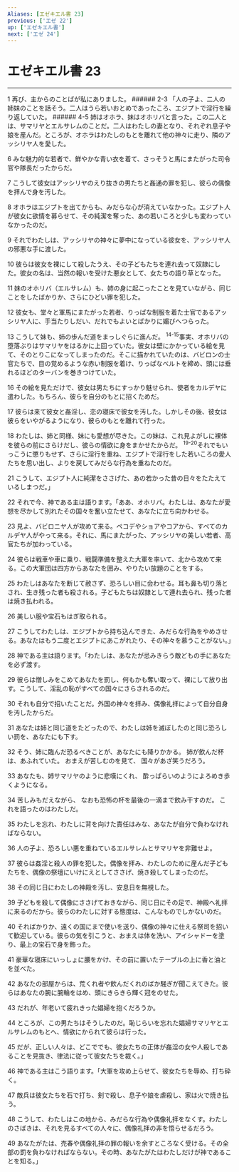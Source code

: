 ```yaml
---
Aliases: [エゼキエル書 23]
previous: ['エゼ 22']
up: ['エゼキエル書']
next: ['エゼ 24']
---
```

# エゼキエル書 23

***




1 
再び、主からのことばが私にありました。 ###### 2-3 「人の子よ、二人の姉妹のことを話そう。二人はうら若いおとめであったころ、エジプトで淫行を繰り返していた。 ###### 4-5 姉はオホラ、妹はオホリバと言った。この二人とは、サマリヤとエルサレムのことだ。二人はわたしの妻となり、それぞれ息子や娘を産んだ。ところが、オホラはわたしのもとを離れて他の神々に走り、隣のアッシリヤ人を愛した。 



6 
みな魅力的な若者で、鮮やかな青い衣を着て、さっそうと馬にまたがった司令官や隊長だったからだ。 



7 
こうして彼女はアッシリヤのえり抜きの男たちと姦通の罪を犯し、彼らの偶像を拝んで身を汚した。 



8 
オホラはエジプトを出てからも、みだらな心が消えていなかった。エジプト人が彼女に欲情を募らせて、その純潔を奪った、あの若いころと少しも変わっていなかったのだ。 



9 
それでわたしは、アッシリヤの神々に夢中になっている彼女を、アッシリヤ人の邪悪な手に渡した。 



10 
彼らは彼女を裸にして殺したうえ、その子どもたちを連れ去って奴隷にした。彼女の名は、当然の報いを受けた悪女として、女たちの語り草となった。 



11 
妹のオホリバ（エルサレム）も、姉の身に起こったことを見ていながら、同じことをしたばかりか、さらにひどい罪を犯した。 



12 
彼女も、堂々と軍馬にまたがった若者、りっぱな制服を着た士官であるアッシリヤ人に、手当たりしだい、だれでもよいとばかりに媚びへつらった。 



13 
こうして妹も、姉の歩んだ道をまっしぐらに進んだ。 <sup class="versenum">14-15</sup>事実、オホリバの堕落ぶりはサマリヤをはるかに上回っていた。彼女は壁にかかっている絵を見て、そのとりこになってしまったのだ。そこに描かれていたのは、バビロンの士官たちで、目の覚めるような赤い制服を着け、りっぱなベルトを締め、頭には垂れるほどのターバンを巻きつけていた。 



16 
その絵を見ただけで、彼女は男たちにすっかり魅せられ、使者をカルデヤに遣わした。もちろん、彼らを自分のもとに招くためだ。 



17 
彼らは来て彼女と姦淫し、恋の寝床で彼女を汚した。しかしその後、彼女は彼らをいやがるようになり、彼らのもとを離れて行った。 



18 
わたしは、姉と同様、妹にも愛想が尽きた。この妹は、これ見よがしに裸体を彼らの前にさらけだし、彼らの情欲に身をまかせたからだ。 <sup class="versenum">19-20</sup>それでもいっこうに懲りもせず、さらに淫行を重ね、エジプトで淫行をした若いころの愛人たちを思い出し、よりを戻してみだらな行為を重ねたのだ。 



21 
こうして、エジプト人に純潔をささげた、あの若かった昔の日々をたたえているしまつだ。」 



22 
それで今、神である主は語ります。「ああ、オホリバ。わたしは、あなたが愛想を尽かして別れたその国々を奮い立たせて、あなたに立ち向かわせる。 



23 
見よ、バビロニヤ人が攻めて来る。ペコデやショアやコアから、すべてのカルデヤ人がやって来る。それに、馬にまたがった、アッシリヤの美しい若者、高官たちが加わっている。 



24 
彼らは戦車や車に乗り、戦闘準備を整えた大軍を率いて、北から攻めて来る。この大軍団は四方からあなたを囲み、やりたい放題のことをする。 



25 
わたしはあなたを断じて赦さず、恐ろしい目に会わせる。耳も鼻も切り落とされ、生き残った者も殺される。子どもたちは奴隷として連れ去られ、残った者は焼き払われる。 



26 
美しい服や宝石もはぎ取られる。 



27 
こうしてわたしは、エジプトから持ち込んできた、みだらな行為をやめさせる。あなたはもう二度とエジプトにあこがれたり、その神々を慕うことがない。」 



28 
神である主は語ります。「わたしは、あなたが忌みきらう敵どもの手にあなたを必ず渡す。 



29 
彼らは憎しみをこめてあなたを罰し、何もかも奪い取って、裸にして放り出す。こうして、淫乱の恥がすべての国々にさらされるのだ。 



30 
それも自分で招いたことだ。外国の神々を拝み、偶像礼拝によって自分自身を汚したからだ。 



31 
あなたは姉と同じ道をたどったので、わたしは姉を滅ぼしたのと同じ恐ろしい罰を、あなたにも下す。 



32 
そう、姉に臨んだ恐るべきことが、あなたにも降りかかる。 姉が飲んだ杯は、あふれていた。 おまえが苦しむのを見て、 国々があざ笑うだろう。 



33 
あなたも、姉サマリヤのように悲嘆にくれ、 酔っぱらいのようによろめき歩くようになる。 



34 
苦しみもだえながら、 なおも恐怖の杯を最後の一滴まで飲み干すのだ。 これを語ったのはわたしだ。 



35 
わたしを忘れ、わたしに背を向けた責任はみな、あなたが自分で負わなければならない。 



36 
人の子よ、恐ろしい悪を重ねているエルサレムとサマリヤを非難せよ。 



37 
彼らは姦淫と殺人の罪を犯した。偶像を拝み、わたしのために産んだ子どもたちを、偶像の祭壇にいけにえとしてささげ、焼き殺してしまったのだ。 



38 
その同じ日にわたしの神殿を汚し、安息日を無視した。 



39 
子どもを殺して偶像にささげておきながら、同じ日にその足で、神殿へ礼拝に来るのだから。彼らのわたしに対する態度は、こんなものでしかないのだ。 



40 
そればかりか、遠くの国にまで使いを送り、偶像の神々に仕える祭司を招いて歓迎している。彼らの気を引こうと、おまえは体を洗い、アイシャドーを塗り、最上の宝石で身を飾った。 



41 
豪華な寝床にいっしょに腰をかけ、その前に置いたテーブルの上に香と油とを並べた。 



42 
あなたの部屋からは、荒くれ者や飲んだくれのばか騒ぎが聞こえてきた。彼らはあなたの腕に腕輪をはめ、頭にきらきら輝く冠をのせた。 



43 
だれが、年老いて疲れきった娼婦を抱くだろうか。 



44 
ところが、この男たちはそうしたのだ。恥じらいを忘れた娼婦サマリヤとエルサレムのもとへ、情欲にかられて彼らは行った。 



45 
だが、正しい人々は、どこででも、彼女たちの正体が姦淫の女や人殺しであることを見抜き、律法に従って彼女たちを裁く。」 



46 
神である主はこう語ります。「大軍を攻め上らせて、彼女たちを辱め、打ち砕く。 



47 
敵兵は彼女たちを石で打ち、剣で殺し、息子や娘を虐殺し、家は火で焼き払う。 



48 
こうして、わたしはこの地から、みだらな行為や偶像礼拝をなくす。わたしのさばきは、それを見るすべての人々に、偶像礼拝の非を悟らせるだろう。 



49 
あなたがたは、売春や偶像礼拝の罪の報いを余すところなく受ける。その全部の罰を負わなければならない。その時、あなたがたはわたしだけが神であることを知る。」
